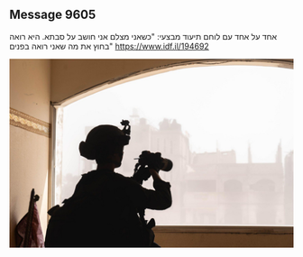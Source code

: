 ## Message 9605

אחד על אחד עם לוחם תיעוד מבצעי:
"כשאני מצלם אני חושב על סבתא. היא רואה בחוץ את מה שאני רואה בפנים"
https://www.idf.il/194692

![Photo](9605/9605_photo.jpg)
